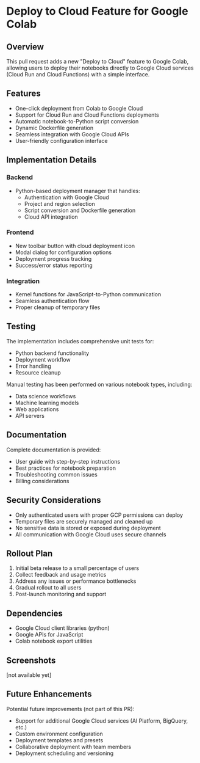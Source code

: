 # Deploy to Cloud Feature for Google Colab

## Overview

This pull request adds a new "Deploy to Cloud" feature to Google Colab, allowing users to deploy their notebooks directly to Google Cloud services (Cloud Run and Cloud Functions) with a simple interface.

## Features

- One-click deployment from Colab to Google Cloud
- Support for Cloud Run and Cloud Functions deployments
- Automatic notebook-to-Python script conversion
- Dynamic Dockerfile generation
- Seamless integration with Google Cloud APIs
- User-friendly configuration interface

## Implementation Details

### Backend

- Python-based deployment manager that handles:
  - Authentication with Google Cloud
  - Project and region selection
  - Script conversion and Dockerfile generation
  - Cloud API integration

### Frontend

- New toolbar button with cloud deployment icon
- Modal dialog for configuration options
- Deployment progress tracking
- Success/error status reporting

### Integration

- Kernel functions for JavaScript-to-Python communication
- Seamless authentication flow
- Proper cleanup of temporary files

## Testing

The implementation includes comprehensive unit tests for:
- Python backend functionality
- Deployment workflow
- Error handling
- Resource cleanup

Manual testing has been performed on various notebook types, including:
- Data science workflows
- Machine learning models
- Web applications
- API servers

## Documentation

Complete documentation is provided:
- User guide with step-by-step instructions
- Best practices for notebook preparation
- Troubleshooting common issues
- Billing considerations

## Security Considerations

- Only authenticated users with proper GCP permissions can deploy
- Temporary files are securely managed and cleaned up
- No sensitive data is stored or exposed during deployment
- All communication with Google Cloud uses secure channels

## Rollout Plan

1. Initial beta release to a small percentage of users
2. Collect feedback and usage metrics
3. Address any issues or performance bottlenecks
4. Gradual rollout to all users
5. Post-launch monitoring and support

## Dependencies

- Google Cloud client libraries (python)
- Google APIs for JavaScript
- Colab notebook export utilities

## Screenshots

[not available yet]

## Future Enhancements

Potential future improvements (not part of this PR):
- Support for additional Google Cloud services (AI Platform, BigQuery, etc.)
- Custom environment configuration
- Deployment templates and presets
- Collaborative deployment with team members
- Deployment scheduling and versioning
